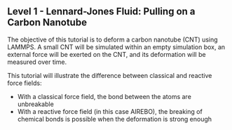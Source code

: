 ## Level 1 - Lennard-Jones Fluid: Pulling on a Carbon Nanotube

The objective of this tutorial is to deform a carbon nanotube (CNT) using LAMMPS. A small CNT will be simulated within an empty simulation box, an external force will be exerted on the CNT, and its deformation will be measured over time.

This tutorial will illustrate the difference between classical and reactive force fields:
* With a classical force field, the bond between the atoms are unbreakable
* With a reactive force field (in this case AIREBO), the breaking of chemical bonds is possible when the deformation is strong enough
